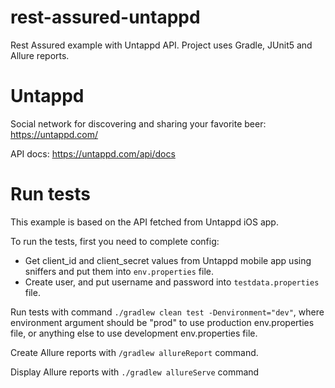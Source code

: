 # rest-assured-untappd
Rest Assured example with Untappd API. Project uses Gradle, JUnit5 and Allure reports.

# Untappd
Social network for discovering and sharing your favorite beer: https://untappd.com/

API docs: https://untappd.com/api/docs

# Run tests
This example is based on the API fetched from Untappd iOS app.

To run the tests, first you need to complete config:
* Get client_id and client_secret values from Untappd mobile app using sniffers and put them into `env.properties` file. 
* Create user, and put username and password into `testdata.properties` file.

Run tests with command `./gradlew clean test -Denvironment="dev"`, where environment argument should be "prod" to use production env.properties file, or anything else to use development env.properties file.

Create Allure reports with `/gradlew allureReport` command.

Display Allure reports with `./gradlew allureServe` command
